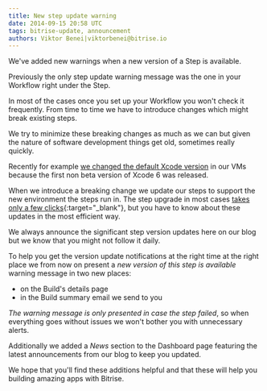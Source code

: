 ```yaml
---
title: New step update warning
date: 2014-09-15 20:58 UTC
tags: bitrise-update, announcement
authors: Viktor Benei|viktorbenei@bitrise.io
---
```


We've added new warnings when a new version of a Step is available.

Previously the only step update warning message was the one in your Workflow
right under the Step.

In most of the cases once you set up your Workflow you won't check it frequently.
From time to time we have to introduce changes which might break existing steps.

We try to minimize these breaking changes as much as we can but given
the nature of software development things get old, sometimes really quickly.

Recently for example [we changed the default Xcode version](/2014/09/15/new-box-with-xcode-6.html)
in our VMs because the first non beta version of Xcode 6 was released.

When we introduce a breaking change we update our steps to support the new
environment the steps run in. The step upgrade in most cases [takes only a few clicks](http://devcenter.bitrise.io/docs/step-update.html){:target="_blank"},
but you have to know about these updates in the most efficient way.

We always announce the significant step version updates here on our blog
but we know that you might not follow it daily.

To help you get the version update notifications at the right time at the right place
we from now on present a *new version of this step is available* warning
message in two new places:

* on the Build's details page
* in the Build summary email we send to you

*The warning message is only presented in case the step failed*, so
when everything goes without issues we won't bother you with unnecessary
alerts.

Additionally we added a *News* section to the Dashboard page
featuring the latest announcements from our blog to keep you updated.

We hope that you'll find these additions helpful and that these will help you
building amazing apps with Bitrise.

